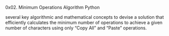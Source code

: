 0x02. Minimum Operations
Algorithm
Python

several key algorithmic and mathematical concepts to devise a solution that efficiently calculates the minimum number of operations to achieve a given number of characters using only “Copy All” and “Paste” operations.
